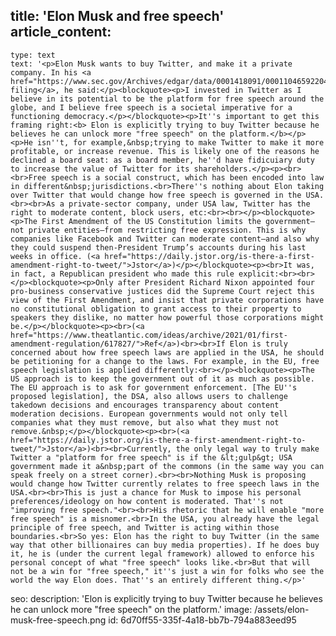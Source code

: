 title: 'Elon Musk and free speech'
article_content:
  -
    type: text
    text: '<p>Elon Musk wants to buy Twitter, and make it a private company. In his <a href="https://www.sec.gov/Archives/edgar/data/0001418091/000110465922045641/tm2212748d1_sc13da.htm">SEC filing</a>, he said:</p><blockquote><p>I invested in Twitter as I believe in its potential to be the platform for free speech around the globe, and I believe free speech is a societal imperative for a functioning democracy.</p></blockquote><p>It''s important to get this framing right:<b> Elon is explicitly trying to buy Twitter because he believes he can unlock more "free speech" on the platform.</b></p><p>He isn''t, for example,&nbsp;trying to make Twitter to make it more profitable, or increase revenue. This is likely one of the reasons he declined a board seat: as a board member, he''d have fidicuiary duty to increase the value of Twitter for its shareholders.</p><p><br><br>Free speech is a social construct, which has been encoded into law in different&nbsp;jurisdictions.<br>There''s nothing about Elon taking over Twitter that would change how free speech is governed in the USA.<br><br>As a private-sector company, under USA law, Twitter has the right to moderate content, block users, etc:<br><br></p><blockquote><p>The First Amendment of the US Constitution limits the government—not private entities—from restricting free expression. This is why companies like Facebook and Twitter can moderate content—and also why they could suspend then-President Trump’s accounts during his last weeks in office. (<a href="https://daily.jstor.org/is-there-a-first-amendment-right-to-tweet/">Jstor</a>)</p></blockquote><p><br>It was, in fact, a Republican president who made this rule explicit:<br><br></p><blockquote><p>Only after President Richard Nixon appointed four pro-business conservative justices did the Supreme Court reject this view of the First Amendment, and insist that private corporations have no constitutional obligation to grant access to their property to speakers they dislike, no matter how powerful those corporations might be.</p></blockquote><p><br>(<a href="https://www.theatlantic.com/ideas/archive/2021/01/first-amendment-regulation/617827/">Ref</a>)<br><br>If Elon is truly concerned about how free speech laws are applied in the USA, he should be petitioning for a change to the laws. For example, in the EU, free speech legislation is applied differently:<br></p><blockquote><p>The US approach is to keep the government out of it as much as possible. The EU approach is to ask for government enforcement. [The EU''s proposed legislation], the DSA, also allows users to challenge takedown decisions and encourages transparency about content moderation decisions. European governments would not only tell companies what they must remove, but also what they must not remove.&nbsp;</p></blockquote><p><br>(<a href="https://daily.jstor.org/is-there-a-first-amendment-right-to-tweet/">Jstor</a>)<br><br>Currently, the only legal way to truly make Twitter a "platform for free speech" is if the &lt;gulp&gt; USA government made it a&nbsp;part of the commons (in the same way you can speak freely on a street corner).<br><br>Nothing Musk is proposing would change how Twitter currently relates to free speech laws in the USA.<br><br>This is just a chance for Musk to impose his personal preferences/ideology on how content is moderated. That''s not "improving free speech."<br><br>His rhetoric that he will enable "more free speech" is a misnomer.<br>In the USA, you already have the legal principle of free speech, and Twitter is acting within those boundaries.<br>So yes: Elon has the right to buy Twitter (in the same way that other billionaires can buy media properties). If he does buy it, he is (under the current legal framework) allowed to enforce his personal concept of what "free speech" looks like.<br>But that will not be a win for "free speech," it''s just a win for folks who see the world the way Elon does. That''s an entirely different thing.</p>'
seo:
  description: 'Elon is explicitly trying to buy Twitter because he believes he can unlock more "free speech" on the platform.'
  image: /assets/elon-musk-free-speech.png
id: 6d70ff55-335f-4a18-bb7b-794a883eed95
